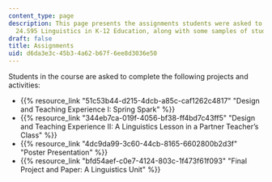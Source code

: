 ```yaml
---
content_type: page
description: This page presents the assignments students were asked to complete in
  24.S95 Linguistics in K-12 Education, along with some samples of student work.
draft: false
title: Assignments
uid: d6da3e3c-45b3-4a62-b67f-6ee8d3036e50
---
```

Students in the course are asked to complete the following projects and activities:

- {{% resource_link "51c53b44-d215-4dcb-a85c-caf1262c4817" "Design and Teaching Experience I: Spring Spark" %}}
- {{% resource_link "344eb7ca-019f-4056-bf38-ff4bd7c43ff5" "Design and Teaching Experience II: A Linguistics Lesson in a Partner Teacher’s Class" %}}
- {{% resource_link "4dc9da99-3c60-44cb-8165-6602800b2d3f" "Poster Presentation" %}}
- {{% resource_link "bfd54aef-c0e7-4124-803c-1f473f61f093" "Final Project and Paper: A Linguistics Unit" %}}